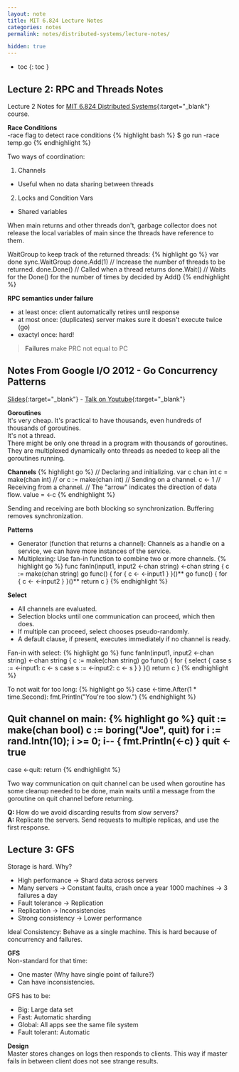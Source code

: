 ```yaml
---
layout: note
title: MIT 6.824 Lecture Notes
categories: notes 
permalink: notes/distributed-systems/lecture-notes/

hidden: true
---
```


- toc
{: toc }

## Lecture 2: RPC and Threads Notes
Lecture 2 Notes for [MIT 6.824 Distributed Systems](https://pdos.csail.mit.edu/6.824/index.html){:target="_blank"} course.

**Race Conditions**  
-race flag to detect race conditions
{% highlight bash %}
$ go run -race temp.go
{% endhighlight %}

Two ways of coordination:
1. Channels
- Useful when no data sharing between threads
2. Locks and Condition Vars
- Shared variables

When main returns and other threads don't, garbage collector does not release the local variables of main since the threads have reference to them.

WaitGroup to keep track of the returned threads:
{% highlight go %}
var done sync.WaitGroup
done.Add(1) // Increase the number of threads to be returned.
done.Done() // Called when a thread returns
done.Wait() // Waits for the Done() for the number of times by decided by Add()
{% endhighlight %}

**RPC semantics under failure**
- at least once:	client automatically retires until response
- at most once:	(duplicates) server makes sure it doesn't execute twice (go)
- exactyl once:	hard! 

> **Failures** make PRC not equal to PC  

## Notes From Google I/O 2012 - Go Concurrency Patterns
[Slides](https://talks.golang.org/2012/concurrency.slide){:target="_blank"} - [Talk on Youtube](https://www.youtube.com/watch?v=f6kdp27TYZs){:target="_blank"}

**Goroutines**  
It's very cheap. It's practical to have thousands, even hundreds of thousands of goroutines.  
It's not a thread.  
There might be only one thread in a program with thousands of goroutines.   
They are multiplexed dynamically onto threads as needed to keep all the goroutines running.  

**Channels**
{% highlight go %}
// Declaring and initializing.
var c chan int
c = make(chan int)
// or
c := make(chan int)
// Sending on a channel.
c <- 1
// Receiving from a channel.
// The "arrow" indicates the direction of data flow.
value = <-c
{% endhighlight %}

Sending and receiving are both blocking so synchronization.
Buffering removes synchronization. 

**Patterns**
- Generator (function that returns a channel): Channels as a handle on a service, we can have more instances of the service.
- Multiplexing: Use fan-in function to combine two or more channels. 
{% highlight go %}
func fanIn(input1, input2 <-chan string) <-chan string {
 c := make(chan string)
 go func() { for { c <- <-input1 } }()**
 go func() { for { c <- <-input2 } }()**
 return c
}
{% endhighlight %}

**Select**
- All channels are evaluated.  
- Selection blocks until one communication can proceed, which then does.  
- If multiple can proceed, select chooses pseudo-randomly.  
- A default clause, if present, executes immediately if no channel is ready.

Fan-in with select:
{% highlight go %}
func fanIn(input1, input2 <-chan string) <-chan string {
	c := make(chan string)
	go func() {
		for {
			select {
				case s := <-input1:  c <- s
				case s := <-input2:  c <- s
			}
		}
	}()
	return c
}
{% endhighlight %}

To not wait for too long:
{% highlight go %}
case <-time.After(1 * time.Second):
	fmt.Println("You're too slow.")
{% endhighlight %}

Quit channel on main:
{% highlight go %}
quit := make(chan bool)
c := boring("Joe", quit)
for i := rand.Intn(10); i >= 0; i-- { fmt.Println(<-c) }
quit <- true
 ----
case <-quit:
 return
{% endhighlight %}

Two way communication on quit channel can be used when goroutine has some cleanup needed to be done, main waits until a message from the goroutine on quit channel before returning.

**Q:** How do we avoid discarding results from slow servers?  
**A:** Replicate the servers. Send requests to multiple replicas, and use the first response.

## Lecture 3: GFS
Storage is hard. Why?  
- High performance -> Shard data across servers
- Many servers -> Constant faults, crash once a year 1000 machines -> 3 failures a day
- Fault tolerance -> Replication
- Replication -> Inconsistencies
- Strong consistency -> Lower performance  

Ideal Consistency: Behave as a single machine. This is hard because of concurrency and failures.  

**GFS**  
Non-standard for that time:  
- One master (Why have single point of failure?)
- Can have inconsistencies.  

GFS has to be:  
- Big: Large data set
- Fast: Automatic sharding
- Global: All apps see the same file system
- Fault tolerant: Automatic  

**Design**    
Master stores changes on logs then responds to clients. This way if master fails in between client does not see strange results.
